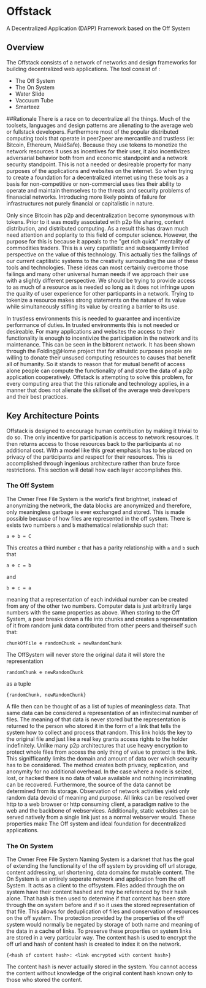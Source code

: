 # Offstack
A Decentralized Application (DAPP) Framework based on the Off System
## Overview
The Offstack consists of a network of networks and design frameworks for building decentralized web applications. The tool consist of :
* The Off System
* The On System
* Water Slide
* Vaccuum Tube
* Smarteez

##Rationale
There is a race on to decentralize all the things. Much of the toolsets, languages and design patterns are alienating to the average web or fullstack developers. Furthermore most of the popular distributed computing tools that operate in peer2peer are mercantile and trustless (ie: Bitcoin, Ethereum, MaidSafe). Because they use tokens to monetize the network resources it uses as incentives for their user, it also incentivizes adversarial behavior both from and economic standpoint and a network security standpoint. This is not a needed or desireable property for many purposes of the applications and websites on the internet. So when trying to create a foundation for a decentralized internet using these tools as a basis for non-competitive or non-commercial uses ties their ability to operate and maintain themselves to the threats and security problems of finanacial networks. Introducing more likely points of failure for infrastructures not purely financial or capitalistic in nature.

Only since Bitcoin has p2p and decentralization become synonymous with tokens. Prior to it was mostly associated with p2p file sharing, content distribution, and distributed computing. As a result this has drawn much need attention and poplarity to this field of computer science. However, the purpose for this is because it appeals to the "get rich quick" mentality of commodities traders. This is a very capatilistic and subsequently limited perspective on the value of this technology. This actually ties the failings of our current captilistic systems to the creativity surrounding the use of these tools and technologies. These ideas can most certainly overcome those failings and many other universal human needs if we approach their use with a slightly different perspective. We should be trying to provide access to as much of a resource as is needed so long as it does not infringe upon the quality of user experience for other particpants in a network. Trying to tokenize a resource makes strong statements on the nature of its value while simultaneously stifling its value by creating a barrier to its use. 

In trustless environments this is needed to guarantee and incentivize performance of duties. In trusted environments this is not needed or desireable. For many applications and websites the access to their functionality is enough to incentivize the participation in the network and its maintenance. This can be seen in the bittorent network. It has been shown through the Folding@Home project that for altruistic purposes people are willing to donate their unsused computing resources to causes that benefit all of humanity. So it stands to reason that for mutual benefit of access alone people can compute the functionality of and store the data of a p2p application cooperatively. Offstack is attempting to solve this problem, for every computing area that the this rationale and technology applies, in a manner that does not alienate the skillset of the average web developers and their best practices.

## Key Architecture Points
Offstack is designed to encourage human contribution by making it trivial to do so. The only incentive for participation is access to network resources. It then returns access to those resources back to the participants at no additional cost. With a model like this great emphasis has to be placed on privacy of the participants and respect for their resources. This is accomplished through ingenious architecture rather than brute force restrictions. This section will detail how each layer accomplishes this.

### The Off System
The Owner Free File System is the world's first brightnet, instead of anonymizing the network, the data blocks are anonymized and therefore, only meaningless garbage is ever exchanged and stored. This is made possible because of how files are represented in the off system. There is exists two numbers `a` and `b` mathematical relationship such that:
```
a ⊕ b = C 
```
This creates a third number `c` that has a parity relationship with `a` and `b` such that
```
a ⊕ c = b 
```
and 
```
b ⊕ c = a 
```
meaning that a representation of each indvidual number can be created from any of the other two numbers. Computer data is just arbitrarily large numbers with the same properties as above. When storing to the Off System, a peer breaks down a file into chunks and creates a representation of it from random junk data contributed from other peers and theirself such that:
```
chunkOfFile ⊕ randomChunk = newRandomChunk
```
The OffSystem will never store the original data it will store the representation
```
randomChunk ⊕ newRandomChunk
```
as a tuple 
```
{randomChunk, newRandomChunk}
```
A file then can be thought of as a list of tuples of meaningless data. That same data can be considered a representation of an infinitecimal number of files. The meaning of that data is never stored but the representation is returned to the person who stored it in the form of a link that tells the system how to collect and process that random. This link holds the key to the original file and just like a real key grants access rights to the holder indefinitely. Unlike many p2p architectures that use heavy encryption to protect whole files from access the only thing of value to protect is the link. This signifficantly limits the domain and amount of data over which security has to be considered. The method creates both privacy, replication, and anonymity for no additional overhead. In the case where a node is seized, lost, or hacked there is no data of value available and nothing incriminating can be recovered. Furthermore, the source of the data cannot be determined from its storage. Observation of network activities yield only random data devoid of meaning and purpose. All links can be resolved over http to a web browser or http consuming client, a paradigm native to the web and the backbone of webservices. Additionally, static websites can be served natively from a single link just as a normal webserver would. These properties make The Off system and ideal foundation for decentralized applications.

### The On System
The Owner Free File System Naming System is a darknet that has the goal of extending the functionality of the off system by providing off url storage, content addressing, url shortening, data domains for mutable content. The On System is an entirely seperate network and application from the off System. It acts as a client to the offsystem. Files added through the on system have their content hashed and may be referenced by their hash alone. That hash is then used to determine if that content has been store through the on system before and if so it uses the stored representation of that file. This allows for deduplication of files and conservation of resources on the off system. The protection provided by the properties of the off system would normally be negated by storage of both name and meaning of the data in a cache of links. To preserve these properties on system links are stored in a very particular way. The content hash is used to encrypt the off url and hash of content hash is created to index it on the network. 
```
{<hash of content hash>: <link encrypted with content hash>}
```
The content hash is never actually stored in the system. You cannot access the content without knowledge of the original content hash known only to those who stored the content. 


